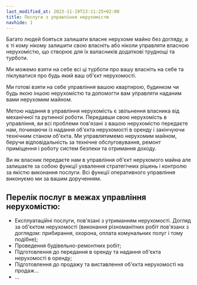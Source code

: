 ```yaml
---
last_modified_at: 2023-11-19T23:11:25+02:00
title: Послуги з управління нерухомістю
navhide: 1
---
```


Багато людей бояться залишати власне нерухоме майно без догляду, а є ті кому нікому залишити свою власніть або ніколи управляти власною нерухомістю, що створює для їх валасників додаткові труднощі та турботи.

Ми можемо взяти на себе всі ці турботи про вашу власніть на себе та піклуватися про будь який ваш об'єкт нерухомості.

Ми готові взяти на себе управління вашою квартирою, будинком чи будь якою іншою нерухомістю та допомогти вам управляти наданим вами нерухомим майном.

Метою надання в управління нерухомість є звільнення власника від механічної та рутинної роботи. Передавши свою нерухомість в управління, ви всі проблеми пов'язані з вашою нерухомістю передаєте нам, починаючи із надання об'єкта нерухомості в оренду і закінчуючи технічним станом об'єкта. Ми управлятимемо нерухомим майном, беручи відповідальність за технічне обслуговування, ремонт приміщення і роботу систем безпеки та отримання доходу.

Ви як власник передаєте нам в управління об'єкт нерухомого майна але залишаєте за собою функції ухвалення стратегічних рішень і контролю за якістю виконання послуги. Всі функції оперативного управління виконуємо ми за вашим дорученням.

## Перелік послуг в межах управління нерухомістю:

- Експлуатаційні послуги, пов'язані з утриманням нерухомості. Догляд за об'єктом нерухомості (виконання різноманітних робіт пов'язанх з доглядом: прибирання, охорона, оплата комунальних полуг і тому подібне);
- Проведення будівельно-ремонтних робіт;
- Підготовлення до передання в оренду та надання об'єкта нерухомості в оренду;
- Підготовлення до продажу та виставлення об'єкта нерухомості на продаж...
- ...
